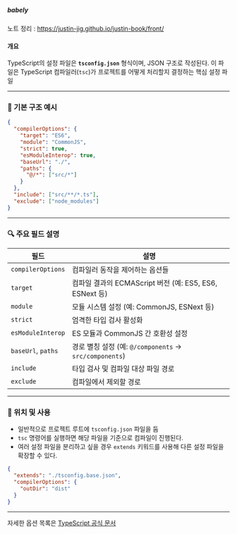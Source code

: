 

<h5 align="left">babely</h5>
<p align="left">
  <span>노트 정리 : <a href="https://justin-jig.github.io/justin-book/front/core/">https://justin-jig.github.io/justin-book/front/</a></span><br/>
</p>

####  개요

TypeScript의 설정 파일은 **`tsconfig.json`** 형식이며, JSON 구조로 작성된다. 
이 파일은 TypeScript 컴파일러(`tsc`)가 프로젝트를 어떻게 처리할지 결정하는 핵심 설정 파일

---

### 🧾 기본 구조 예시

```json
{
  "compilerOptions": {
    "target": "ES6",
    "module": "CommonJS",
    "strict": true,
    "esModuleInterop": true,
    "baseUrl": "./",
    "paths": {
      "@/*": ["src/*"]
    }
  },
  "include": ["src/**/*.ts"],
  "exclude": ["node_modules"]
}
```

---

### 🔍 주요 필드 설명

| 필드 | 설명 |
|------|------|
| `compilerOptions` | 컴파일러 동작을 제어하는 옵션들 |
| `target` | 컴파일 결과의 ECMAScript 버전 (예: ES5, ES6, ESNext 등) |
| `module` | 모듈 시스템 설정 (예: CommonJS, ESNext 등) |
| `strict` | 엄격한 타입 검사 활성화 |
| `esModuleInterop` | ES 모듈과 CommonJS 간 호환성 설정 |
| `baseUrl`, `paths` | 경로 별칭 설정 (예: `@/components` → `src/components`) |
| `include` | 타입 검사 및 컴파일 대상 파일 경로 |
| `exclude` | 컴파일에서 제외할 경로 |

---

### 📁 위치 및 사용

- 일반적으로 프로젝트 루트에 `tsconfig.json` 파일을 둠
- `tsc` 명령어를 실행하면 해당 파일을 기준으로 컴파일이 진행된다.
- 여러 설정 파일을 분리하고 싶을 경우 `extends` 키워드를 사용해 다른 설정 파일을 확장할 수 있다.

```json
{
  "extends": "./tsconfig.base.json",
  "compilerOptions": {
    "outDir": "dist"
  }
}
```
---
자세한 옵션 목록은 [TypeScript 공식 문서](https://www.typescriptlang.org/ko/tsconfig/)